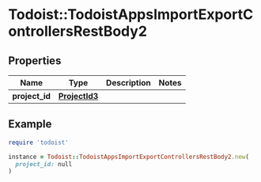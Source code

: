 # Todoist::TodoistAppsImportExportControllersRestBody2

## Properties

| Name | Type | Description | Notes |
| ---- | ---- | ----------- | ----- |
| **project_id** | [**ProjectId3**](ProjectId3.md) |  |  |

## Example

```ruby
require 'todoist'

instance = Todoist::TodoistAppsImportExportControllersRestBody2.new(
  project_id: null
)
```

